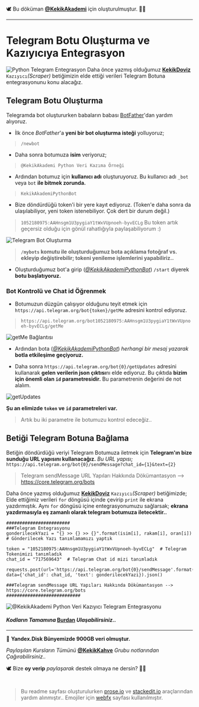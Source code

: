 🕊 Bu döküman [**@KekikAkademi**](https://t.me/KekikAkademi "Telegram: @KekikAkademi") için oluşturulmuştur. ✌🏼
________________________________
# Telegram Botu Oluşturma ve Kazıyıcıya Entegrasyon

![Python Telegram Entegrasyon](https://raw.githubusercontent.com/KekikAkademi/KekikPython/master/11-KekikTelegram/images/kapak.jpg)
Daha önce yazmış olduğumuz [**KekikDoviz**](https://github.com/KekikAkademi/KekikPython/tree/master/8-KekikDoviz) `Kazıyıcı`*(Scraper)* betiğimizin elde ettiği verileri Telegram Botuna entegrasyonunu konu alacağız.

## Telegram Botu Oluşturma
Telegramda bot oluştururken babaların babası [BotFather](https://t.me/BotFather)'dan yardım alıyoruz.

- İlk önce *BotFather*'a **yeni bir bot oluşturma isteği** yolluyoruz;
>`/newbot`
- Daha sonra botumuza **isim** veriyoruz;
>`@KekikAkademi Python Veri Kazıma Örneği`
- Ardından botumuz için **kullanıcı adı** oluşturuyoruz. Bu kullanıcı adı `_bot` veya `bot` **ile bitmek zorunda.**
>`KekikAkademiPythonBot`
- Bize döndürdüğü token'i bir yere kayıt ediyoruz. (Token'e daha sonra da ulaşılabiliyor, yeni token istenebiliyor. Çok dert bir durum değil.)
>`1052180975:AAHnsgm1U3pygiaY1tWxVUpnoeh-byvECLg`
>Bu token artık geçersiz olduğu için gönül rahatlığıyla paylaşabiliyorum :)

![Telegram Bot Oluşturma](https://raw.githubusercontent.com/KekikAkademi/KekikPython/master/11-KekikTelegram/images/Telegram-Bot-Olusturma.png)

> **`/mybots` komutu ile oluşturduğumuz bota açıklama fotoğraf vs. ekleyip değiştirebilir; tokeni yenileme işlemlerini yapabiliriz..**

- Oluşturduğumuz bot'a girip (*[@KekikAkademiPythonBot](https://t.me/KekikAkademiPythonBot)*)  `/start` diyerek **botu başlatıyoruz.**

### Bot Kontrolü ve Chat id Öğrenmek
- Botumuzun düzgün çalışıyor olduğunu teyit etmek için `https://api.telegram.org/bot{token}/getMe` adresini kontrol ediyoruz.

>`https://api.telegram.org/bot1052180975:AAHnsgm1U3pygiaY1tWxVUpnoeh-byvECLg/getMe`

![getMe Bağlantısı](https://raw.githubusercontent.com/KekikAkademi/KekikPython/master/11-KekikTelegram/images/getMe.png)

- Ardından bota (*[@KekikAkademiPythonBot](https://t.me/KekikAkademiPythonBot)*) *herhangi bir mesaj yazarak* **botla etkileşime geçiyoruz.**

- Daha sonra `https://api.telegram.org/bot{0}/getUpdates` adresini kullanarak **gelen verilerin json çıktısı**nı elde ediyoruz.  Bu çıktıda **bizim için önemli olan `id` parametresidir.** Bu parametrenin değerini de not alalım.

![getUpdates](https://raw.githubusercontent.com/KekikAkademi/KekikPython/master/11-KekikTelegram/images/getUpdates.png)

**Şu an elimizde `token` ve `id` parametreleri var.** 
> Artık bu iki parametre ile botumuzu kontrol edeceğiz..

## Betiği Telegram Botuna Bağlama
Betiğin döndürdüğü veriyi Telegram Botumuza iletmek için **Telegram'ın bize sunduğu URL yapısını kullanacağız.**
*Bu URL yapısı;*
`https://api.telegram.org/bot{0}/sendMessage?chat_id={1}&text={2}`
> Telegram sendMessage URL Yapıları Hakkında Dökümantasyon --> https://core.telegram.org/bots

Daha önce yazmış olduğumuz [**KekikDoviz**](https://github.com/KekikAkademi/KekikPython/tree/master/8-KekikDoviz) `Kazıyıcı`*(Scraper)* betiğimizde;
Elde ettiğimiz verileri `for` döngüsü içinde çevirip `print` ile ekrana yazdırmıştık.
Aynı `for` döngüsü içine entegrasyonumuzu sağlarsak; **ekrana yazdırmasıyla eş zamanlı olarak telegram botumuza iletecektir..** 

	########################
	###Telegram Entegrasyonu
	gonderilecekYazi = "{} >> {} >> {}".format(isim[i], rakam[i], oran[i]) # Gönderilecek Yazı tanımlamamızı yaptık
	
	token = "1052180975:AAHnsgm1U3pygiaY1tWxVUpnoeh-byvECLg"  # Telegram Tokenimizi tanımladık
	chat_id = "717569643"  # Telegram Chat id mizi tanımladık

	requests.post(url='https://api.telegram.org/bot{0}/sendMessage'.format(token), data={'chat_id': chat_id, 'text': gonderilecekYazi}).json()

	###Telegram sendMessage URL Yapıları Hakkında Dökümantasyon --> https://core.telegram.org/bots
	############################

![@KekikAkademi Python Veri Kazıyıcı Telegram Entegrasyonu](https://raw.githubusercontent.com/KekikAkademi/KekikPython/master/11-KekikTelegram/images/Sonu%C3%A7.png)

#### _Kodların Tamamına_ [**Burdan**](https://github.com/KekikAkademi/KekikPython/blob/master/11-KekikTelegram/KekikTelegram.py "KekikTelegram.py") _Ulaşabilirsiniz.._
________________________________
📃 **Yandex.Disk Bünyemizde 900GB veri olmuştur.**

_Paylaşılan Kursların Tümünü_ [**@KekikKahve**](https://t.me/KekikKahve) _Grubu notlarından Çağırabilirsiniz.._

🕊️ Bize **oy verip** _paylaşarak_ destek olmaya ne dersin? ✌🏼
#
> Bu readme sayfası oluşturulurken [prose.io](http://prose.io/ "prose.io") ve [stackedit.io](https://stackedit.io/app "stackedit.io") araçlarından yardım alınmıştır..
> Emojiler için [webfx](https://www.webfx.com/tools/emoji-cheat-sheet/ "Emoji Cheat Sheet") sayfası kullanılmıştır.
